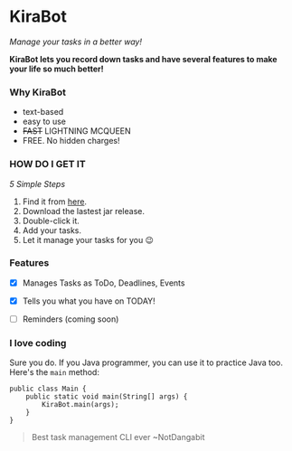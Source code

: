 # KiraBot

_Manage your tasks in a better way!_

**KiraBot lets you record down tasks and have several features to make your life so much better!**

### Why KiraBot
- text-based
- easy to use
- ~~FAST~~ LIGHTNING MCQUEEN
- FREE. No hidden charges!

### HOW DO I GET IT

_5 Simple Steps_
1. Find it from [here](https://github.com/Dangabit/ip/releases).
2. Download the lastest jar release.
3. Double-click it.
4. Add your tasks.
5. Let it manage your tasks for you 😉

### Features

- [x] Manages Tasks as ToDo, Deadlines, Events

- [x] Tells you what you have on TODAY!
- [ ] Reminders (coming soon)

### I love coding
Sure you do. If you Java programmer, you can use it to practice Java too. Here's the `main` method:

```
public class Main {
    public static void main(String[] args) {
        KiraBot.main(args);
    }
}
```

> Best task management CLI ever ~NotDangabit